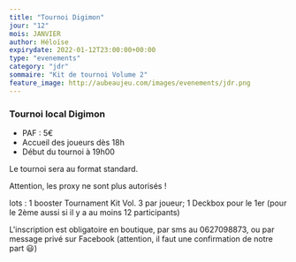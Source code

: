 ```yaml
---
title: "Tournoi Digimon"
jour: "12"
mois: JANVIER
author: Héloïse
expirydate: 2022-01-12T23:00:00+00:00
type: "evenements"
category: "jdr"
sommaire: "Kit de tournoi Volume 2"
feature_image: http://aubeaujeu.com/images/evenements/jdr.png
---
```

### Tournoi local Digimon


* PAF : 5€
* Accueil des joueurs dès 18h
* Début du tournoi à 19h00

Le tournoi sera au format standard.

Attention, les proxy ne sont plus autorisés !

lots :
1 booster Tournament Kit Vol. 3 par joueur;
1 Deckbox pour le 1er (pour le 2ème aussi si il y a au moins 12 participants)

L'inscription est obligatoire en boutique, par sms au 0627098873, ou par message privé sur Facebook (attention, il faut une confirmation de notre part 😃)
